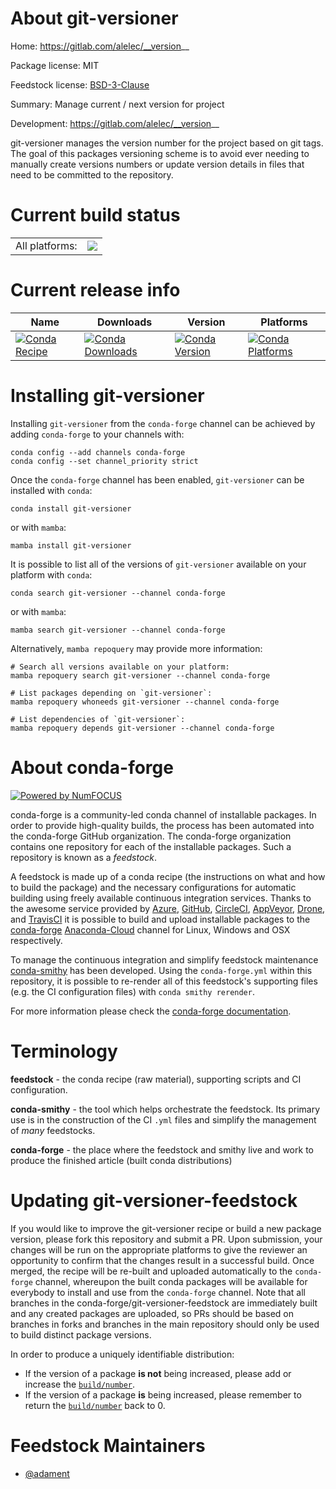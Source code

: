 About git-versioner
===================

Home: https://gitlab.com/alelec/__version__

Package license: MIT

Feedstock license: [BSD-3-Clause](https://github.com/conda-forge/git-versioner-feedstock/blob/main/LICENSE.txt)

Summary: Manage current / next version for project

Development: https://gitlab.com/alelec/__version__

git-versioner manages the version number for the project based on git tags.
The goal of this packages versioning scheme is to avoid ever needing to
manually create versions numbers or update version details in files that
need to be committed to the repository.


Current build status
====================


<table><tr><td>All platforms:</td>
    <td>
      <a href="https://dev.azure.com/conda-forge/feedstock-builds/_build/latest?definitionId=17920&branchName=main">
        <img src="https://dev.azure.com/conda-forge/feedstock-builds/_apis/build/status/git-versioner-feedstock?branchName=main">
      </a>
    </td>
  </tr>
</table>

Current release info
====================

| Name | Downloads | Version | Platforms |
| --- | --- | --- | --- |
| [![Conda Recipe](https://img.shields.io/badge/recipe-git--versioner-green.svg)](https://anaconda.org/conda-forge/git-versioner) | [![Conda Downloads](https://img.shields.io/conda/dn/conda-forge/git-versioner.svg)](https://anaconda.org/conda-forge/git-versioner) | [![Conda Version](https://img.shields.io/conda/vn/conda-forge/git-versioner.svg)](https://anaconda.org/conda-forge/git-versioner) | [![Conda Platforms](https://img.shields.io/conda/pn/conda-forge/git-versioner.svg)](https://anaconda.org/conda-forge/git-versioner) |

Installing git-versioner
========================

Installing `git-versioner` from the `conda-forge` channel can be achieved by adding `conda-forge` to your channels with:

```
conda config --add channels conda-forge
conda config --set channel_priority strict
```

Once the `conda-forge` channel has been enabled, `git-versioner` can be installed with `conda`:

```
conda install git-versioner
```

or with `mamba`:

```
mamba install git-versioner
```

It is possible to list all of the versions of `git-versioner` available on your platform with `conda`:

```
conda search git-versioner --channel conda-forge
```

or with `mamba`:

```
mamba search git-versioner --channel conda-forge
```

Alternatively, `mamba repoquery` may provide more information:

```
# Search all versions available on your platform:
mamba repoquery search git-versioner --channel conda-forge

# List packages depending on `git-versioner`:
mamba repoquery whoneeds git-versioner --channel conda-forge

# List dependencies of `git-versioner`:
mamba repoquery depends git-versioner --channel conda-forge
```


About conda-forge
=================

[![Powered by
NumFOCUS](https://img.shields.io/badge/powered%20by-NumFOCUS-orange.svg?style=flat&colorA=E1523D&colorB=007D8A)](https://numfocus.org)

conda-forge is a community-led conda channel of installable packages.
In order to provide high-quality builds, the process has been automated into the
conda-forge GitHub organization. The conda-forge organization contains one repository
for each of the installable packages. Such a repository is known as a *feedstock*.

A feedstock is made up of a conda recipe (the instructions on what and how to build
the package) and the necessary configurations for automatic building using freely
available continuous integration services. Thanks to the awesome service provided by
[Azure](https://azure.microsoft.com/en-us/services/devops/), [GitHub](https://github.com/),
[CircleCI](https://circleci.com/), [AppVeyor](https://www.appveyor.com/),
[Drone](https://cloud.drone.io/welcome), and [TravisCI](https://travis-ci.com/)
it is possible to build and upload installable packages to the
[conda-forge](https://anaconda.org/conda-forge) [Anaconda-Cloud](https://anaconda.org/)
channel for Linux, Windows and OSX respectively.

To manage the continuous integration and simplify feedstock maintenance
[conda-smithy](https://github.com/conda-forge/conda-smithy) has been developed.
Using the ``conda-forge.yml`` within this repository, it is possible to re-render all of
this feedstock's supporting files (e.g. the CI configuration files) with ``conda smithy rerender``.

For more information please check the [conda-forge documentation](https://conda-forge.org/docs/).

Terminology
===========

**feedstock** - the conda recipe (raw material), supporting scripts and CI configuration.

**conda-smithy** - the tool which helps orchestrate the feedstock.
                   Its primary use is in the construction of the CI ``.yml`` files
                   and simplify the management of *many* feedstocks.

**conda-forge** - the place where the feedstock and smithy live and work to
                  produce the finished article (built conda distributions)


Updating git-versioner-feedstock
================================

If you would like to improve the git-versioner recipe or build a new
package version, please fork this repository and submit a PR. Upon submission,
your changes will be run on the appropriate platforms to give the reviewer an
opportunity to confirm that the changes result in a successful build. Once
merged, the recipe will be re-built and uploaded automatically to the
`conda-forge` channel, whereupon the built conda packages will be available for
everybody to install and use from the `conda-forge` channel.
Note that all branches in the conda-forge/git-versioner-feedstock are
immediately built and any created packages are uploaded, so PRs should be based
on branches in forks and branches in the main repository should only be used to
build distinct package versions.

In order to produce a uniquely identifiable distribution:
 * If the version of a package **is not** being increased, please add or increase
   the [``build/number``](https://docs.conda.io/projects/conda-build/en/latest/resources/define-metadata.html#build-number-and-string).
 * If the version of a package **is** being increased, please remember to return
   the [``build/number``](https://docs.conda.io/projects/conda-build/en/latest/resources/define-metadata.html#build-number-and-string)
   back to 0.

Feedstock Maintainers
=====================

* [@adament](https://github.com/adament/)

